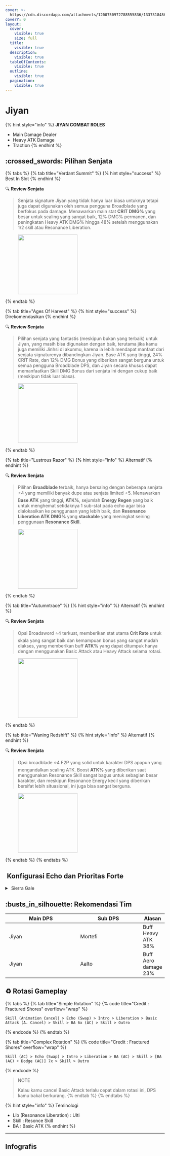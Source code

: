 ```yaml
---
cover: >-
  https://cdn.discordapp.com/attachments/1200750972788555836/1337318486233321542/image.png?ex=67a70265&is=67a5b0e5&hm=f5fb64a65573539fee8b6047a33f1009c30492a9a2bf3a2b08933b7e7786d879&
coverY: 0
layout:
  cover:
    visible: true
    size: full
  title:
    visible: true
  description:
    visible: true
  tableOfContents:
    visible: true
  outline:
    visible: true
  pagination:
    visible: true
---
```


# Jiyan

{% hint style="info" %}
**JIYAN COMBAT ROLES**

* Main Damage Dealer
* Heavy ATK Damage
* Traction
{% endhint %}

## :crossed\_swords: Pilihan Senjata

{% tabs %}
{% tab title="Verdant Summit" %}
{% hint style="success" %}
Best In Slot
{% endhint %}

:mag: **Review Senjata**&#x20;

> Senjata signature Jiyan yang tidak hanya luar biasa untuknya tetapi juga dapat digunakan oleh semua pengguna Broadblade yang berfokus pada damage. Menawarkan main stat **CRIT DMG%** yang besar untuk scaling yang sangat baik, 12% DMG% permanen, dan peningkatan Heavy ATK DMG% hingga 48% setelah menggunakan 1/2 skill atau Resonance Liberation.

<figure><img src="https://wuthering.wiki/img/weapon_21010016.png" alt="" width="188"><figcaption></figcaption></figure>
{% endtab %}

{% tab title="Ages Of Harvest" %}
{% hint style="success" %}
Direkomendasikan
{% endhint %}

:mag: **Review Senjata**&#x20;

> Pilihan senjata yang fantastis (meskipun bukan yang terbaik) untuk Jiyan, yang masih bisa digunakan dengan baik, terutama jika kamu juga memiliki Jinhsi di akunmu, karena ia lebih mendapat manfaat dari senjata signaturenya dibandingkan Jiyan. Base ATK yang tinggi, 24% CRIT Rate, dan 12% DMG Bonus yang diberikan sangat berguna untuk semua pengguna Broadblade DPS, dan Jiyan secara khusus dapat memanfaatkan Skill DMG Bonus dari senjata ini dengan cukup baik (meskipun tidak luar biasa).

<figure><img src="https://wuthering.wiki/img/weapon_21010026.png" alt="" width="188"><figcaption></figcaption></figure>
{% endtab %}

{% tab title="Lustrous Razor" %}
{% hint style="info" %}
Alternatif
{% endhint %}

:mag: **Review Senjata**&#x20;

> Pilihan **Broadblade** terbaik, hanya bersaing dengan beberapa senjata :star:4 yang memiliki banyak dupe atau senjata limited :star:5. Menawarkan B**ase ATK** yang tinggi, **ATK%**, sejumlah **Energy Regen** yang baik untuk menghemat setidaknya 1 sub-stat pada echo agar bisa dialokasikan ke penggunaan yang lebih baik, dan **Resonance Liberation ATK DMG%** yang **stackable** yang meningkat seiring penggunaan **Resonance Skill**.

<figure><img src="https://wuthering.wiki/img/weapon_21010015.png" alt="" width="188"><figcaption></figcaption></figure>
{% endtab %}

{% tab title="Autumntrace" %}
{% hint style="info" %}
Alternatif
{% endhint %}

:mag: **Review Senjata**&#x20;

> Opsi Broadsword :star:4 terkuat, memberikan stat utama **Crit Rate** untuk skala yang sangat baik dan kemampuan bonus yang sangat mudah diakses, yang memberikan buff **ATK%** yang dapat ditumpuk hanya dengan menggunakan Basic Attack atau Heavy Attack selama rotasi.

<figure><img src="https://wuthering.wiki/img/weapon_21010074.png" alt="" width="188"><figcaption></figcaption></figure>
{% endtab %}

{% tab title="Waning Redshift" %}
{% hint style="info" %}
Alternatif
{% endhint %}

:mag: **Review Senjata**&#x20;

> Opsi broadblade :star:4 F2P yang solid untuk karakter DPS apapun yang mengandalkan scaling ATK. Boost **ATK%** yang diberikan saat menggunakan Resonance Skill sangat bagus untuk sebagian besar karakter, dan meskipun Resonance Energy kecil yang diberikan bersifat lebih situasional, ini juga bisa sangat berguna.

<figure><img src="https://wuthering.wiki/img/weapon_21010084.png" alt="" width="188"><figcaption></figcaption></figure>
{% endtab %}
{% endtabs %}

## <img src="https://wuthering.wiki/img/item_10.png" alt="" data-size="line"> Konfigurasi Echo dan Prioritas Forte&#x20;

<details>

<summary> <img src="https://wuthering.wiki/img/fettericon_4.png" alt="" data-size="line"> Sierra Gale</summary>

Feilian Beringal - CR% / CDM%

![](https://wuthering.wiki/img/monster_330000050.png)

#### Echo Sett

* 3 - <mark style="color:green;">**Aero DMG**</mark> bonus%
* 3 - <mark style="color:green;">**Aero DMG**</mark> bonus%%
* 1 - ATK%
* 1 - ATK%

#### Prioritas Echo Substat

* ER% (120% - 130%)
* CR% / CDM%
* ATK%
* Heavy ATK Damage%
* Flat ATK

#### Prioritas Forte

Reso Lib   >   Forte   >   Reso skill   >   intro   >   BA

</details>

## :busts\_in\_silhouette: Rekomendasi Tim

<table><thead><tr><th width="213">Main DPS</th><th width="189.8193359375">Sub DPS</th><th>Alasan</th></tr></thead><tbody><tr><td><img src="https://cdn.discordapp.com/attachments/1200750972788555836/1336417061588566036/3.png?ex=67a706a0&is=67a5b520&hm=70e8672d7c9bb48d5eb395441bad186aa50b76e79031ce1e6fe367c7fcfa1f35&" alt="" data-size="line"><img src="https://wuthering.wiki/img/fettericon_4.png" alt="" data-size="line"> Jiyan</td><td><img src="https://media.discordapp.net/attachments/1200750972788555836/1336417061949149235/4.png?ex=67a3bae0&#x26;is=67a26960&#x26;hm=c9d8129ac3c4f1ac098a4889b78bc0950debb5551028822ad647688757e53ee8&#x26;=&#x26;format=webp&#x26;quality=lossless" alt="" data-size="line"><img src="https://wuthering.wiki/img/fettericon_13.png" alt="" data-size="line"><img src="https://wuthering.wiki/img/fettericon_8.png" alt="" data-size="line"> Mortefi</td><td>Buff Heavy ATK 38%</td></tr><tr><td><img src="https://cdn.discordapp.com/attachments/1200750972788555836/1336417061588566036/3.png?ex=67a706a0&is=67a5b520&hm=70e8672d7c9bb48d5eb395441bad186aa50b76e79031ce1e6fe367c7fcfa1f35&" alt="" data-size="line"><img src="https://wuthering.wiki/img/fettericon_4.png" alt="" data-size="line"> Jiyan</td><td><img src="https://wuthering.wiki/img/fettericon_8.png" alt="" data-size="line"> Aalto</td><td>Buff Aero damage 23%</td></tr></tbody></table>

## :recycle: Rotasi Gameplay

{% tabs %}
{% tab title="Simple Rotation" %}
{% code title="Credit : Fractured Shores" overflow="wrap" %}
```
Skill (Animation Cancel) > Echo (Swap) > Intro > Liberation > Basic Attack (A. Cancel) > Skill > BA 6x (AC) > Skill > Outro
```
{% endcode %}
{% endtab %}

{% tab title="Complex Rotation" %}
{% code title="Credit : Fractured Shores" overflow="wrap" %}
```
Skill (AC) > Echo (Swap) > Intro > Liberation > BA (AC) > Skill > [BA (AC) + Dodge (AC)] 7x > Skill > Outro
```
{% endcode %}

> NOTE
>
> Kalau kamu cancel Basic Attack terlalu cepat dalam rotasi ini, DPS kamu bakal berkurang.
{% endtab %}
{% endtabs %}

{% hint style="info" %}
Teminologi

* Lib (Resonance Liberation) : Ulti
* Skill : Resonce Skill
* BA : Basic ATK
{% endhint %}

***

## Infografis

<figure><img src="https://cdn.discordapp.com/attachments/1200750972788555836/1337395387669151774/1.png?ex=67a74a04&#x26;is=67a5f884&#x26;hm=e862654096a168314776b160c35430398414e32ea75ac562f33ef548216f9804&#x26;" alt=""><figcaption></figcaption></figure>



<figure><img src="https://media.discordapp.net/attachments/1200750972788555836/1336360973518245908/1_Jiyan.png?ex=67a4d824&#x26;is=67a386a4&#x26;hm=510cbd1a3f25f9074da866bcb2f3137e44dcc4684e30e5a8d6dab21078085148&#x26;=&#x26;format=webp&#x26;quality=lossless&#x26;width=1202&#x26;height=676" alt=""><figcaption></figcaption></figure>



<figure><img src="https://media.discordapp.net/attachments/1200750972788555836/1336360973518245908/1_Jiyan.png?ex=67a386a4&#x26;is=67a23524&#x26;hm=aaba752c29edfad331b8903d4e4c11cd657b96b74fc6fa6c3bf3e978c5b8ab75&#x26;=&#x26;format=webp&#x26;quality=lossless&#x26;width=1202&#x26;height=676" alt=""><figcaption></figcaption></figure>

